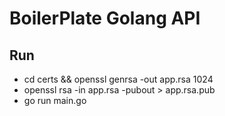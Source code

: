 # BoilerPlate Golang API

## Run

- cd certs && openssl genrsa -out app.rsa 1024
- openssl rsa -in app.rsa -pubout > app.rsa.pub
- go run main.go
